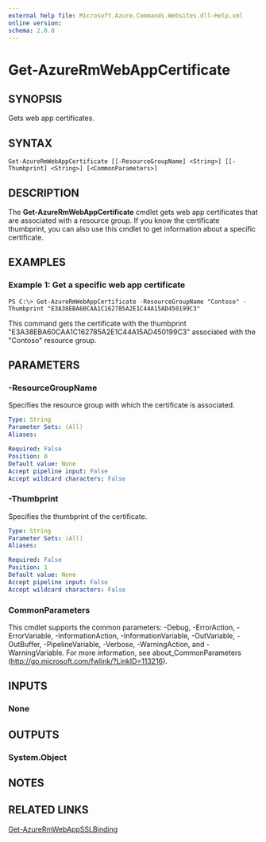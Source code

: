 ```yaml
---
external help file: Microsoft.Azure.Commands.Websites.dll-Help.xml
online version:
schema: 2.0.0
---
```


# Get-AzureRmWebAppCertificate

## SYNOPSIS
Gets web app certificates.

## SYNTAX

```
Get-AzureRmWebAppCertificate [[-ResourceGroupName] <String>] [[-Thumbprint] <String>] [<CommonParameters>]
```

## DESCRIPTION
The **Get-AzureRmWebAppCertificate** cmdlet gets web app certificates that are associated with a resource group.
If you know the certificate thumbprint, you can also use this cmdlet to get information about a specific certificate.

## EXAMPLES

### Example 1: Get a specific web app certificate
```
PS C:\> Get-AzureRmWebAppCertificate -ResourceGroupName "Contoso" -Thumbprint "E3A38EBA60CAA1C162785A2E1C44A15AD450199C3"
```

This command gets the certificate with the thumbprint "E3A38EBA60CAA1C162785A2E1C44A15AD450199C3" associated with the "Contoso" resource group.

## PARAMETERS

### -ResourceGroupName
Specifies the resource group with which the certificate is associated.

```yaml
Type: String
Parameter Sets: (All)
Aliases:

Required: False
Position: 0
Default value: None
Accept pipeline input: False
Accept wildcard characters: False
```

### -Thumbprint
Specifies the thumbprint of the certificate.

```yaml
Type: String
Parameter Sets: (All)
Aliases:

Required: False
Position: 1
Default value: None
Accept pipeline input: False
Accept wildcard characters: False
```

### CommonParameters
This cmdlet supports the common parameters: -Debug, -ErrorAction, -ErrorVariable, -InformationAction, -InformationVariable, -OutVariable, -OutBuffer, -PipelineVariable, -Verbose, -WarningAction, and -WarningVariable. For more information, see about_CommonParameters (<http://go.microsoft.com/fwlink/?LinkID=113216>).

## INPUTS

### None

## OUTPUTS

### System.Object

## NOTES

## RELATED LINKS

[Get-AzureRmWebAppSSLBinding](./Get-AzureRmWebAppSSLBinding.md)
